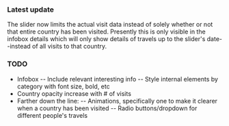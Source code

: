 ### Latest update

The slider now limits the actual visit data instead of solely whether or not that entire country has been visited. Presently this is only visible in the infobox details which will only show details of travels up to the slider's date--instead of all visits to that country.


### TODO

- Infobox
-- Include relevant interesting info
-- Style internal elements by category with font size, bold, etc
- Country opacity increase with # of visits
- Farther down the line:
-- Animations, specifically one to make it clearer when a country has been visited
-- Radio buttons/dropdown for different people's travels
